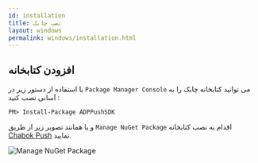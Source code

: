 ```yaml
---
id: installation
title: نصب چابک
layout: windows
permalink: windows/installation.html
---
```


افزودن کتابخانه
----------

 با استفاده از دستور زیر در `Package Manager Console` می توانید کتابخانه چابک را به آسانی نصب کنید :

``` 
PM> Install-Package ADPPushSDK
```

و یا همانند تصویر زیر از طریق `Manage NuGet Package` اقدام به نصب کتابخانه [Chabok Push](https://www.nuget.org/packages/ADPPushSDK) نمایید.

![Manage NuGet Package](http://uupload.ir/files/cuo4_nuget_package_manager.png)
